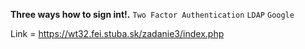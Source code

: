 **Three ways how to sign int!.**
    `Two Factor Authentication`
    `LDAP`
    `Google`

Link = https://wt32.fei.stuba.sk/zadanie3/index.php
